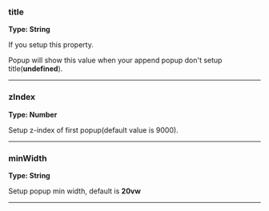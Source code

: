 ### title

**Type: String**

If you setup this property.
 
Popup will show this value when your append popup don't setup title(**undefined**).

<hr>

### zIndex

**Type: Number**

Setup z-index of first popup(default value is 9000).

<hr>

### minWidth

**Type: String** 

Setup popup min width, default is **20vw**

<hr>